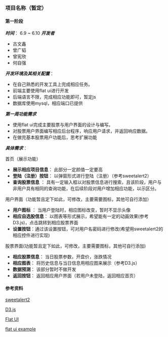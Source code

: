 ### 项目名称（暂定）
#### 第一阶段
***时间***： 6.9 ~ 6.10
***开发者***

- 古文鑫
- 曾广韬
- 曾宪欣
- 何自强

***开发环境及其相关配置***：

- 在自己熟悉的开发工具上完成相应任务。
- 前端主要使用flat ui进行开发
- 后端语言不限，完成相应功能即可，暂定js
- 数据库使用mysql，相应端口已提供

***第一周功能需求***

- 使用flat ui完成主要股票与用户界面的设计与编写。
- 对股票用户界面编写相应后台程序，响应用户请求，并返回响应数据。
- 在做完基本股票用户功能后，思考扩展功能


***具体需求***：

首页（展示功能）

- **展示相应项目信息**： 此部分一定颜值一定要高
- **登陆（注册）按钮**： 以弹窗形式进行登陆（注册）（参考sweetalert2）
- **查询股票信息** ： 具有一定输入框以对股票信息进行搜索，且该阶段，用户与非用户具有相同的查询功能，在后续阶段对用户增加相应功能，以示区分。

用户界面（功能暂且定下如此，可修改，主要需要图标，其他可自行添加）

- **用户图标** ： 当用户登陆时，相应图标改变，暂时不显示头像
- **相应自选股信息**： 以图表等形式展示，希望能有一定的动画效果(参考D3.js)，点击跳转到相应股票界面
- **设置按钮**：通过该设置按钮，可对用户名密码进行修改(希望用sweetalert2的相应控件进行实现)

股票界面(功能暂且定下如此，可修改，主要需要图标，其他可自行添加)

- **相应股票信息**： 当日股票参数，开盘价，涨跌情况
- **相应图表**： 将历史信息与当日信息用相应图来展示（参考D3.js）
- **数据预测**： 该部分暂时不做开发
- **返回按钮**： 返回相应用户界面（若用户未登陆，返回相应首页）

#### 参考资料
[sweetalert2]("https://www.npmjs.com/package/sweetalert2")  

[D3.js]("https://d3js.org")  

[Flat UI]("www.bootcss.com/p/flat-ui/")

[flat ui example]("flatui.com/")
